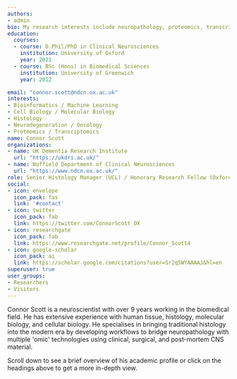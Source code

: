 ```yaml
---
authors:
- admin
bio: My research interests include neuropathology, proteomics, transcriptomics and biomarker discovery. 
education:
  courses:
  - course: D.Phil/PhD in Clinical Neurosciences
    institution: University of Oxford
    year: 2021
  - course: BSc (Hons) in Biomedical Sciences
    institution: University of Greenwich
    year: 2012

email: "connor.scott@ndcn.ox.ac.uk"
interests:
- Bioinformatics / Machine Learning
- Cell Biology / Molecular Biology
- Histology
- Neurodegeneration / Oncology
- Proteomics / Transciptomics 
name: Connor Scott
organizations:
- name: UK Dementia Research Institute
  url: "https://ukdri.ac.uk/"
- name: Nuffield Department of Clinical Neurosciences
  url: "https://www.ndcn.ox.ac.uk/" 
role: Senior Histology Manager (UCL) / Honorary Research Fellow (Oxford)
social:
- icon: envelope
  icon_pack: fas
  link: '#contact'
- icon: twitter
  icon_pack: fab
  link: https://twitter.com/ConnorScott_OX
- icon: researchgate
  icon_pack: fab
  link: https://www.researchgate.net/profile/Connor_Scott4
- icon: google-scholar
  icon_pack: ai
  link: https://scholar.google.com/citations?user=Sr2q5WYAAAAJ&hl=en
superuser: true
user_groups:
- Researchers
- Visitors
--- 
```


Connor Scott is a neuroscientist with over 9 years working in the biomedical field. He has extensive experience with human tissue, histology, molecular biology, and cellular biology. He specialises in bringing traditional histology into the modern era by developing workflows to bridge neuropathology with multiple 'omic' technologies using clinical, surgical, and post-mortem CNS material.

Scroll down to see a brief overview of his academic profile or click on the headings above to get a more in-depth view.
